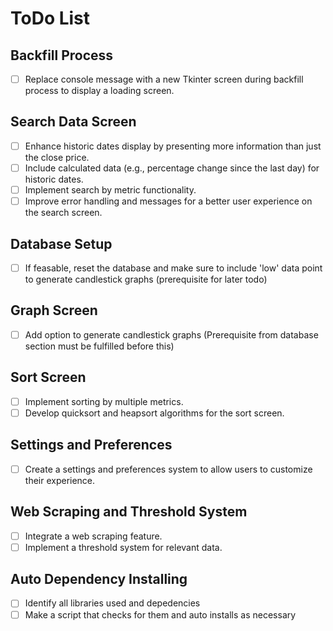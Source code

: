 # ToDo List

## Backfill Process
- [ ] Replace console message with a new Tkinter screen during backfill process to display a loading screen.

## Search Data Screen
- [ ] Enhance historic dates display by presenting more information than just the close price.
- [ ] Include calculated data (e.g., percentage change since the last day) for historic dates.
- [ ] Implement search by metric functionality.
- [ ] Improve error handling and messages for a better user experience on the search screen.

## Database Setup
- [ ] If feasable, reset the database and make sure to include 'low' data point to generate candlestick graphs (prerequisite for later todo)

## Graph Screen
- [ ] Add option to generate candlestick graphs (Prerequisite from database section must be fulfilled before this)

## Sort Screen
- [ ] Implement sorting by multiple metrics.
- [ ] Develop quicksort and heapsort algorithms for the sort screen.

## Settings and Preferences
- [ ] Create a settings and preferences system to allow users to customize their experience.

## Web Scraping and Threshold System
- [ ] Integrate a web scraping feature.
- [ ] Implement a threshold system for relevant data.

## Auto Dependency Installing
- [ ] Identify all libraries used and depedencies
- [ ] Make a script that checks for them and auto installs as necessary